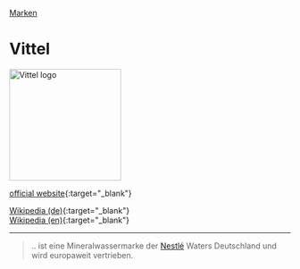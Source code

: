 [Marken](../marken.html)   

# Vittel

<img src="https://upload.wikimedia.org/wikipedia/en/8/89/Vittel_logo.svg" height="200" alt="Vittel logo">

[official website](http://www.nestle.de/marken/alle-marken/smarties){:target="_blank"}

[Wikipedia (de)](https://de.wikipedia.org/wiki/Vittel_(Mineralwasser)){:target="_blank"}   
[Wikipedia (en)](https://en.wikipedia.org/wiki/Vittel_(water)){:target="_blank"}   

---
> .. ist eine Mineralwassermarke der [Nestlé](../konzerne/nestle.html) Waters Deutschland und wird europaweit vertrieben.
